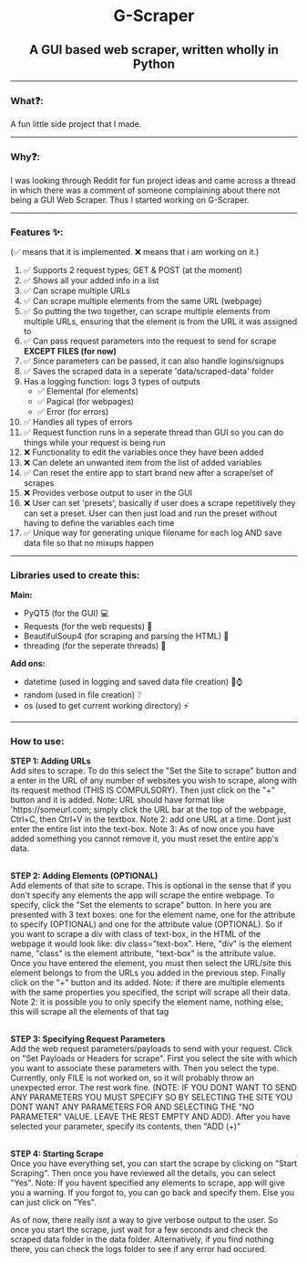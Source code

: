 <h1 align="center"><center>G-Scraper</center></h1>
<h2 align="center"><center>A GUI based web scraper, written wholly in Python</center></h2>
<hr>
<h3>What❓:</h3>
<p>
  A fun little side project that I made.
</p>
<hr>
<h3>Why❓:</h3>
<p>I was looking through Reddit for fun project ideas and came across a thread in which there was a comment of someone complaining about there not being a GUI Web Scraper. Thus I started working on G-Scraper.</p>
<hr>
<h3>Features ✨:</h3>(✅ means that it is implemented. ❌ means that i am working on it.)
<br>
<ol>
  <li>✅ Supports 2 request types; GET & POST (at the moment)</li>
  <li>✅ Shows all your added info in a list</li>
  <li>✅ Can scrape multiple URLs</li>
  <li>✅ Can scrape multiple elements from the same URL (webpage)</li>
  <li>✅ So putting the two together, can scrape multiple elements from multiple URLs, ensuring that the element is from the URL it was assigned to</li>
  <li>✅ Can pass request parameters into the request to send for scrape <b>EXCEPT FILES (for now)</b></li>
  <li>✅ Since parameters can be passed, it can also handle logins/signups</li>
  <li>✅ Saves the scraped data in a seperate 'data/scraped-data' folder</li>
  <li>Has a logging function: logs 3 types of outputs<ul>
    <li>✅ Elemental (for elements)</li>
    <li>✅ Pagical   (for webpages)</li>
    <li>✅ Error     (for errors)</li>
  </ul></li>
  <li>✅ Handles all types of errors</li>
  <li>✅ Request function runs in a seperate thread than GUI so you can do things while your request is being run</li>
  <li>❌ Functionality to edit the variables once they have been added</li>
  <li>❌ Can delete an unwanted item from the list of added variables</li>
  <li>✅ Can reset the entire app to start brand new after a scrape/set of scrapes</li>
  <li>❌ Provides verbose output to user in the GUI</li>
  <li>❌ User can set 'presets', basically if user does a scrape repetitively they can set a preset. User can then just load and run the preset without having to define the variables each time</li>
  <li>✅ Unique way for generating unique filename for each log AND save data file so that no mixups happen</li>
</ol>
<hr>
<h3>Libraries used to create this:</h3>
<b>Main:</b>
<ul>
  <li>PyQT5 (for the GUI) 💻</li>
  <li>Requests (for the web requests) 📶</li>
  <li>BeautifulSoup4 (for scraping and parsing the HTML) 🍲</li>
  <li>threading (for the seperate threads) 🧵</li>
</ul>
<b>Add ons:</b>
<ul>
  <li>datetime (used in logging and saved data file creation) 📅⌚</li>
  <li>random (used in file creation) ❔</li>
  <li>os (used to get current working directory) ⚡</li>
</ul>
<hr>
<h3>How to use:</h3>
<p>
  <b>STEP 1: Adding URLs</b><br>
  Add sites to scrape. To do this select the "Set the Site to scrape" button and a enter in the URL of any number of websites you wish to scrape, along with its request method (THIS IS COMPULSORY). Then just click on the "+" button and it is added. Note: URL should have format like 'https://someurl.com; simply click the URL bar at the top of the webpage, Ctrl+C, then Ctrl+V in the textbox. Note 2: add one URL at a time. Dont just enter the entire list into the text-box. Note 3: As of now once you have added something you cannot remove it, you must reset the entire app's data.<br><br>
  
  <b>STEP 2: Adding Elements (OPTIONAL)</b><br>
  Add elements of that site to scrape. This is optional in the sense that if you don't specify any elements the app will scrape the entire webpage. To specify, click the "Set the elements to scrape" button. In here you are presented with 3 text boxes: one for the element name, one for the attribute to specify (OPTIONAL) and one for the attribute value (OPTIONAL). So if you want to scrape a div with class of text-box, in the HTML of the webpage it would look like: div class="text-box". Here, "div" is the element name, "class" is the element attribute, "text-box" is the attribute value. Once you have entered the element, you must then select the URL/site this element belongs to from the URLs you added in the previous step. Finally click on the "+" button and its added. Note: if there are multiple elements with the same properties you specified, the script will scrape all their data. Note 2: it is possible you to only specify the element name, nothing else; this will scrape all the elements of that tag<br><br>

  <b>STEP 3: Specifying Request Parameters</b><br>
  Add the web request parameters/payloads to send with your request. Click on "Set Payloads or Headers for scrape". First you select the site with which you want to associate these parameters with. Then you select the type. Currently, only FILE is not worked on, so it will probably throw an unexpected error. The rest work fine. (NOTE: IF YOU DONT WANT TO SEND ANY PARAMETERS YOU MUST SPECIFY SO BY SELECTING THE SITE YOU DONT WANT ANY PARAMETERS FOR AND SELECTING THE "NO PARAMETER" VALUE. LEAVE THE REST EMPTY AND ADD). After you have selected your parameter, specify its contents, then "ADD (+)"<br><br>

  <b>STEP 4: Starting Scrape</b><br>
  Once you have everything set, you can start the scrape by clicking on "Start Scraping". Then once you have reviewed all the details, you can select "Yes". Note: If you havent specified any elements to scrape, app will give you a warning. If you forgot to, you can go back and specify them. Else you can just click on "Yes".<br>
</p>
<p>As of now, there really isnt a way to give verbose output to the user. So once you start the scrape, just wait for a few seconds and check the scraped data folder in the data folder. Alternatively, if you find nothing there, you can check the logs folder to see if any error had occured.</p>
